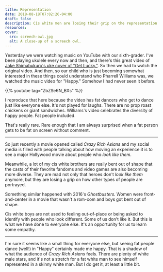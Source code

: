 ```yaml
---
title: Representation
date: 2018-08-18T07:02:26-04:00
draft: false
description: Cis white men are losing their grip on the representation of themselves and others in our media. 
resources:
cover:
  src: screech-owl.jpg
  alt: A close-up of a screech owl.
---
```


Yesterday we were watching music on YouTube with our sixth-grader. I've been playing ukulele every now and then, and there's this great video of [Jake Shimabukuro's uke cover of "Get Lucky."](https://www.youtube.com/watch?v=VbTrdj7vPGU). So then we had to watch the original video. And then, so our child who is just becoming somewhat interested in these things could understand who Pharrell Williams was, we watched the music video for "Happy." Somehow I had never seen it before.

{{% youtube tag="ZbZSe6N_BXs" %}}

I reproduce that here because the video has fat dancers who get to dance just like everyone else. It's not played for laughs. There are no prop roast chickens or giant sandwiches. Williams's video celebrates the diversity of happy people. Fat people included.

That's really rare. Rare enough that I am always surprised when a fat person gets to be fat on screen without comment.

---

So just recently a movie opened called _Crazy Rich Asians_ and my social media is filled with people talking about how moving an experience it is to see a major Hollywood movie about people who _look like them_. 

Meanwhile, a lot of my cis white brothers are really bent out of shape that the casts of their favorite fandoms and video games are also becoming more diverse. They are mad not only that heroes don't _look like them_ anymore, but they are losing a grip on how other types of people are portrayed. 

Something similar happened with 2016's _Ghostbusters._ Women were front-and-center in a movie that wasn't a rom-com and boys got bent out of shape. 

Cis white boys are not used to feeling out-of-place or being asked to identify with people who look different. Some of us don't like it. But this is what we have done to everyone else. It's an opportunity for us to learn some empathy.

---

I'm sure it seems like a small thing for everyone else, but seeing fat people dance (well!) in "Happy" certainly made me happy. That is a shadow of what the audience of _Crazy Rich Asians_ feels. There are plenty of white male stars, and it's not a stretch for a fat white man to see himself represented in a skinny white man. But I do get it, at least a little bit. 

